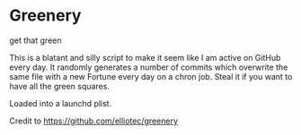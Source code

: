 # Greenery

get that green

This is a blatant and silly script to make it seem like I am active on GitHub every day. It randomly generates a number of commits which overwrite the same file with a new Fortune every day on a chron job. Steal it if you want to have all the green squares.

Loaded into a launchd plist.

Credit to https://github.com/elliotec/greenery
